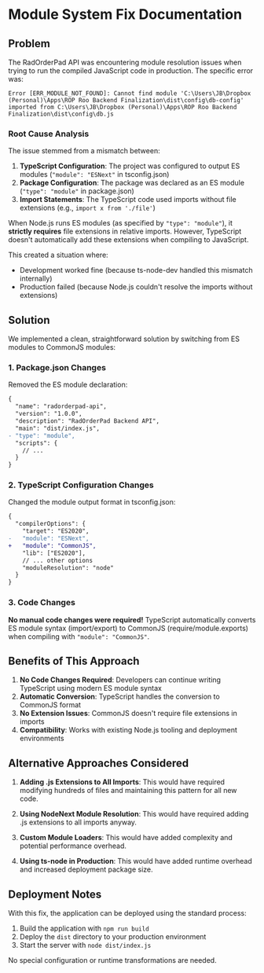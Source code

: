 # Module System Fix Documentation

## Problem

The RadOrderPad API was encountering module resolution issues when trying to run the compiled JavaScript code in production. The specific error was:

```
Error [ERR_MODULE_NOT_FOUND]: Cannot find module 'C:\Users\JB\Dropbox (Personal)\Apps\ROP Roo Backend Finalization\dist\config\db-config' imported from C:\Users\JB\Dropbox (Personal)\Apps\ROP Roo Backend Finalization\dist\config\db.js
```

### Root Cause Analysis

The issue stemmed from a mismatch between:

1. **TypeScript Configuration**: The project was configured to output ES modules (`"module": "ESNext"` in tsconfig.json)
2. **Package Configuration**: The package was declared as an ES module (`"type": "module"` in package.json)
3. **Import Statements**: The TypeScript code used imports without file extensions (e.g., `import x from './file'`)

When Node.js runs ES modules (as specified by `"type": "module"`), it **strictly requires** file extensions in relative imports. However, TypeScript doesn't automatically add these extensions when compiling to JavaScript.

This created a situation where:
- Development worked fine (because ts-node-dev handled this mismatch internally)
- Production failed (because Node.js couldn't resolve the imports without extensions)

## Solution

We implemented a clean, straightforward solution by switching from ES modules to CommonJS modules:

### 1. Package.json Changes

Removed the ES module declaration:

```diff
{
  "name": "radorderpad-api",
  "version": "1.0.0",
  "description": "RadOrderPad Backend API",
  "main": "dist/index.js",
- "type": "module",
  "scripts": {
    // ...
  }
}
```

### 2. TypeScript Configuration Changes

Changed the module output format in tsconfig.json:

```diff
{
  "compilerOptions": {
    "target": "ES2020",
-   "module": "ESNext",
+   "module": "CommonJS",
    "lib": ["ES2020"],
    // ... other options
    "moduleResolution": "node"
  }
}
```

### 3. Code Changes

**No manual code changes were required!** TypeScript automatically converts ES module syntax (import/export) to CommonJS (require/module.exports) when compiling with `"module": "CommonJS"`.

## Benefits of This Approach

1. **No Code Changes Required**: Developers can continue writing TypeScript using modern ES module syntax
2. **Automatic Conversion**: TypeScript handles the conversion to CommonJS format
3. **No Extension Issues**: CommonJS doesn't require file extensions in imports
4. **Compatibility**: Works with existing Node.js tooling and deployment environments

## Alternative Approaches Considered

1. **Adding .js Extensions to All Imports**: This would have required modifying hundreds of files and maintaining this pattern for all new code.

2. **Using NodeNext Module Resolution**: This would have required adding .js extensions to all imports anyway.

3. **Custom Module Loaders**: This would have added complexity and potential performance overhead.

4. **Using ts-node in Production**: This would have added runtime overhead and increased deployment package size.

## Deployment Notes

With this fix, the application can be deployed using the standard process:

1. Build the application with `npm run build`
2. Deploy the `dist` directory to your production environment
3. Start the server with `node dist/index.js`

No special configuration or runtime transformations are needed.